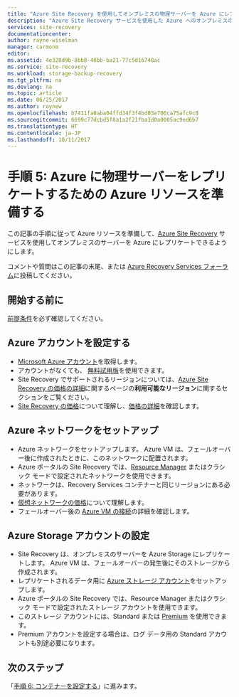 ```yaml
---
title: "Azure Site Recovery を使用してオンプレミスの物理サーバーを Azure にレプリケートするための Azure リソースを準備する | Microsoft Docs"
description: "Azure Site Recovery サービスを使用した Azure へのオンプレミスの物理サーバーのレプリケーションを開始する前に Azure で行う必要がある準備について説明します"
services: site-recovery
documentationcenter: 
author: rayne-wiselman
manager: carmonm
editor: 
ms.assetid: 4e320d9b-8bb8-46bb-ba21-77c5d16748ac
ms.service: site-recovery
ms.workload: storage-backup-recovery
ms.tgt_pltfrm: na
ms.devlang: na
ms.topic: article
ms.date: 06/25/2017
ms.author: raynew
ms.openlocfilehash: b7411fa6aba04ffd34f3f4bd03e706ca75afc9c8
ms.sourcegitcommit: 6699c77dcbd5f8a1a2f21fba3d0a0005ac9ed6b7
ms.translationtype: HT
ms.contentlocale: ja-JP
ms.lasthandoff: 10/11/2017
---
```

# <a name="step-5-prepare-azure-resources-for-physical-server-replication-to-azure"></a>手順 5: Azure に物理サーバーをレプリケートするための Azure リソースを準備する


この記事の手順に従って Azure リソースを準備して、[Azure Site Recovery](site-recovery-overview.md) サービスを使用してオンプレミスのサーバーを Azure にレプリケートできるようにします。

コメントや質問はこの記事の末尾、または [Azure Recovery Services フォーラム](https://social.msdn.microsoft.com/forums/azure/home?forum=hypervrecovmgr)に投稿してください。

## <a name="before-you-start"></a>開始する前に

[前提条件](physical-walkthrough-prerequisites.md)を必ず確認してください。

## <a name="set-up-an-azure-account"></a>Azure アカウントを設定する

- [Microsoft Azure アカウント](http://azure.microsoft.com/)を取得します。
- アカウントがなくても、 [無料試用版](https://azure.microsoft.com/pricing/free-trial/)を使用できます。
- Site Recovery でサポートされるリージョンについては、[Azure Site Recovery の価格の詳細](https://azure.microsoft.com/pricing/details/site-recovery/)に関するページの**利用可能なリージョン**に関するセクションをご覧ください。
- [Site Recovery の価格](site-recovery-faq.md#pricing)について理解し、[価格の詳細](https://azure.microsoft.com/pricing/details/site-recovery/)を確認します。



## <a name="set-up-an-azure-network"></a>Azure ネットワークをセットアップ

- Azure ネットワークをセットアップします。 Azure VM は、フェールオーバー後に作成されたときに、このネットワークに配置されます。
- Azure ポータルの Site Recovery では、[Resource Manager](../resource-manager-deployment-model.md) またはクラシック モードで設定されたネットワークを使用できます。
- ネットワークは、Recovery Services コンテナーと同じリージョンにある必要があります。
- [仮想ネットワークの価格](https://azure.microsoft.com/pricing/details/virtual-network/)について理解します。
- フェールオーバー後の [Azure VM の接続](physical-walkthrough-network.md)の詳細を確認します。


## <a name="set-up-an-azure-storage-account"></a>Azure Storage アカウントの設定

- Site Recovery は、オンプレミスのサーバーを Azure Storage にレプリケートします。 Azure VM は、フェールオーバーの発生後にそのストレージから作成されます。
- レプリケートされるデータ用に [Azure ストレージ アカウント](../storage/common/storage-create-storage-account.md#create-a-storage-account)をセットアップします。
- Azure ポータルの Site Recovery では、Resource Manager またはクラシック モードで設定されたストレージ アカウントを使用できます。
- このストレージ アカウントには、Standard または [Premium](../storage/common/storage-premium-storage.md) を使用できます。
- Premium アカウントを設定する場合は、ログ データ用の Standard アカウントも別途必要になります。


## <a name="next-steps"></a>次のステップ

「[手順 6: コンテナーを設定する](physical-walkthrough-create-vault.md)」に進みます。
